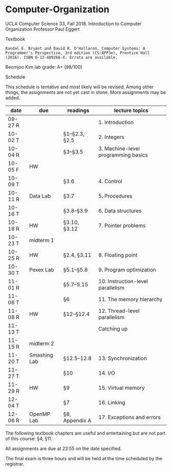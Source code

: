 # Computer-Organization

UCLA Computer Science 33, Fall 2018.
Introduction to Computer Organization
Professor Paul Eggert

Textbook

    Randal E. Bryant and David R. O'Hallaron, Computer Systems: A Programmer's Perspective, 3rd edition (CS:APP3e), Prentice Hall (2016). ISBN 0-13-409266-X. Errata are available.

Beomjoo Kim lab grade: A+ (98/100)

Schedule

This schedule is tentative and most likely will be revised. Among other things, the assignments are not yet cast in stone. More assignments may be added.


|date 	    |    due 	      |  readings 	    |  lecture topics|
|---|---|---|---|
|09-27 R 	|		          |                 |   1. Introduction|
|10-02 T 	|	              |  §1–§2.3, §2.5 	|   2. Integers|
|10-04 R 	|	              |  §3–§3.5 	    |  3. Machine-level programming basics|
|10-05 F 	|    HW		  |	                | |
|10-09 T 	|	              |  §3.6 	        |  4. Control|
|10-11 R 	|    Data Lab 	  |  §3.7 	        |  5. Procedures|
|10-16 T 	|	              |  §3.8–§3.9 	    |  6. Data structures|
|10-18 R 	|    HW 	      |  §3.10, §3.12 	|  7. Pointer problems|
|10-23 T 	|midterm 1        |                 | |
|10-25 R 	|    HW 	      | §2.4, §3.11 	|  8. Floating point|
|10-30 T 	|    Pexex Lab    | §5.1–§5.8	    |  9. Program optimization|
|11-01 R 	|	              |  §5.7–5.15      |	10. Instruction-level parallelism|
|11-06 T 	|	              |  §6 	        |    11. The memory hierarchy|
|11-08 R 	|    HW 	      |  §12–§12.4 	    |  12. Thread-level parallelism|
|11-13 T 	|		          |                 |   Catching up|
|11-15 R    |midterm 2        |                 ||
|11-20 T 	|    Smashing Lab | §12.5–12.8 	    |  13. Synchronization|
|11-27 T 	|	              |  §10 	        |  14. I/O|
|11-29 R 	|    HW 	      |  §9 	        |    15. Virtual memory|
|12-04 T 	|                 |  §7 	        |    16. Linking|
|12-06 R 	|    OpenMP Lab   |	  §8, Appendix A| 	17. Exceptions and errors|




The following textbook chapters are useful and entertaining but are not part of this course: §4, §11.

All assignments are due at 23:55 on the date specified.

The final exam is three hours and will be held at the time scheduled by the registrar.
